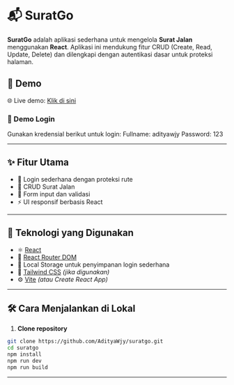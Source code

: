 # 📬 SuratGo

**SuratGo** adalah aplikasi sederhana untuk mengelola **Surat Jalan** menggunakan **React**. Aplikasi ini mendukung fitur CRUD (Create, Read, Update, Delete) dan dilengkapi dengan autentikasi dasar untuk proteksi halaman.

## 🚀 Demo

🌐 Live demo: [Klik di sini](https://suratgo.vercel.app)

### 🔐 Demo Login

Gunakan kredensial berikut untuk login:
Fullname: adityawjy
Password: 123

---

## ✨ Fitur Utama

- 🔐 Login sederhana dengan proteksi rute
- 📝 CRUD Surat Jalan
- 📂 Form input dan validasi
- ⚡ UI responsif berbasis React

---

## 🧰 Teknologi yang Digunakan

- ⚛️ [React](https://reactjs.org/)
- 🧭 [React Router DOM](https://reactrouter.com/)
- 💾 Local Storage untuk penyimpanan login sederhana
- 🎨 [Tailwind CSS](https://tailwindcss.com/) _(jika digunakan)_
- ⚙️ [Vite](https://vitejs.dev/) _(atau Create React App)_

---

## 🛠️ Cara Menjalankan di Lokal

1. **Clone repository**

```bash
git clone https://github.com/AdityaWjy/suratgo.git
cd suratgo
npm install
npm run dev
npm run build
```

---

